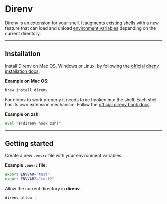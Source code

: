 # Direnv

Direnv is an extension for your shell. It augments existing shells with a new feature that can load and unload [environment variables](Coding%20Cheat%20Sheets/linux/environment-variables-in-linux.md) depending on the current directory.

---
## Installation

Install Direnv on Mac OS, Windows or Linux, by following the [official direnv installation docs](https://direnv.net/docs/installation.html).

**Example on Mac OS**:
```zsh
brew install direnv
```

For direnv to work properly it needs to be hooked into the shell. Each shell has its own extension mechanism. Follow the [official direnv hook docs](https://direnv.net/docs/hook.html).

**Example on zsh**:
```zsh
eval "$(direnv hook zsh)"
```

---
## Getting started

Create a new `.envrc` file with your environment variables.

**Example `.envrc` file**:
```zsh
export ENVVAR="test"
export ENVVAR2="test2"
```

Allow the current directory in **direnv**.

```zsh
direnv allow .
```

